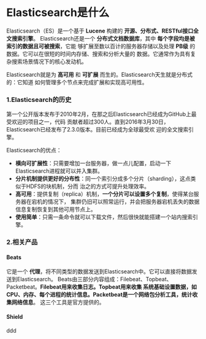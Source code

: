 Elasticsearch是什么
================================================================================
Elasticsearch（ES）是一个基于 **Lucene** 构建的 **开源、分布式、RESTful接口全文搜索引擎**。
Elasticsearch还是一个 **分布式文档数据库**，其中 **每个字段均是被索引的数据且可被搜索**，它能
够扩展至数以百计的服务器存储以及处理 **PB级** 的数据。它可以在很短的时间内存储、搜索和分析大量的
数据。它通常作为具有复杂搜索场景情况下的核心发动机。

Elasticsearch就是为 **高可用** 和 **可扩展** 而生的。Elasticsearch天生就是分布式的：它知道
如何管理多个节点来完成扩展和实现高可用性。

### 1.Elasticsearch的历史
第一个公开版本发布于2010年2月，在那之后Elasticsearch已经成为GitHub上最受欢迎的项目之一，代码
贡献者超过300人。直到2016年3月30日，Elasticsearch已经发布了2.3.0版本。目前已经成为全球最受欢
迎的全文搜索引擎。

Elasticsearch的优点：
+ **横向可扩展性**：只需要增加一台服务器，做一点儿配置，启动一下Elasticsearch进程就可以并入集群。
+ **分片机制提供更好的分布性**：同一个索引分成多个分片（sharding），这点类似于HDFS的块机制，分而
治之的方式可提升处理效率。
+ **高可用**：提供复制（replica）机制，**一个分片可以设置多个复制**，使得某台服务器在宕机的情况下，
集群仍旧可以照常运行，并会把服务器宕机丢失的数据信息复制恢复到其他可用节点上。
+ **使用简单**：只需一条命令就可以下载文件，然后很快就能搭建一个站内搜索引擎。

### 2.相关产品

#### Beats
它是一个 **代理**，将不同类型的数据发送到Elasticsearch中。它可以直接将数据发送到Elasticsearch。
Beats由三部分内容组成：Filebeat、Topbeat、Packetbeat。**Filebeat用来收集日志。Topbeat用来收集
系统基础设置数据，如CPU、内存、每个进程的统计信息。Packetbeat是一个网络包分析工具，统计收集网络信息**。
这三个工具是官方提供的。

#### Shield








































ddd
